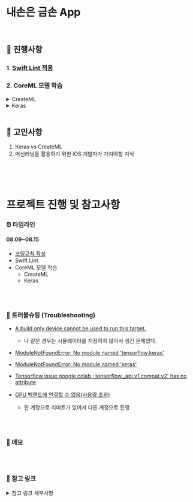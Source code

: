 # 내손은 금손 App

<br>

## 📘 진행사항

### 1. [Swift Lint 적용](https://github.com/Kioding/ios-my-magical-hand/blob/f1d65c02347ec82621ec562c54eea3325f982d60/Docs/SwiftLint.md)
### 2. CoreML 모델 학습


<details>
<summary>CreateML</summary>
<div markdown="1">
  
1. Data 준비   
![train](https://user-images.githubusercontent.com/65153742/128963608-49488eea-890c-4bea-86bf-9a6ad970fb04.png)   
![test](https://user-images.githubusercontent.com/65153742/128963609-aa3aa6c4-4ef7-4d76-ab3c-6b8c0c1571f9.png)

2. CreateML 생성   
![스크린샷 2021-08-11 오후 12 05 53](https://user-images.githubusercontent.com/65153742/128963324-2d24cc3e-55a2-4976-8d74-37fe4808e2d5.png)
![스크린샷 2021-08-11 오후 12 11 17](https://user-images.githubusercontent.com/65153742/128963876-f4d6bfd0-f13d-4528-beb2-8e669fd99a7c.png)
![스크린샷 2021-08-11 오후 12 11 30](https://user-images.githubusercontent.com/65153742/128963786-4c182c67-417c-4e9a-b2cd-0ffb00fbb937.png)
![스크린샷 2021-08-11 오후 12 11 41](https://user-images.githubusercontent.com/65153742/128963789-4358e340-9ccb-4887-b6a2-9988a55d99ec.png)

3. Data 학습   
![스크린샷 2021-08-11 오후 12 15 19](https://user-images.githubusercontent.com/65153742/128965136-e47aec07-f2ff-487e-8771-dff4ca52f94c.png)
![스크린샷 2021-08-11 오후 12 14 32](https://user-images.githubusercontent.com/65153742/128965142-98caef26-fe74-434b-80d9-1fb9614d22ce.png)
![스크린샷 2021-08-11 오후 12 21 52](https://user-images.githubusercontent.com/65153742/128965143-61bfd449-1632-4882-8354-1c4f16697385.png)
![스크린샷 2021-08-11 오후 12 22 04](https://user-images.githubusercontent.com/65153742/128965145-f695ffe8-ca72-434b-aa2f-19431e736b22.png)   
![스크린샷 2021-08-11 오후 12 22 59](https://user-images.githubusercontent.com/65153742/128965146-2b46cd30-8b5e-4f38-bb24-c056b7fe1183.png)
![스크린샷 2021-08-11 오후 12 16 28](https://user-images.githubusercontent.com/65153742/128965148-bdea7c90-2bfe-47b2-a15d-495c040c5812.png)
![스크린샷 2021-08-11 오후 12 24 42](https://user-images.githubusercontent.com/65153742/128965151-5af4ffb8-adcf-49ad-a2d3-2cde20e820ef.png)
![스크린샷 2021-08-11 오후 12 24 52](https://user-images.githubusercontent.com/65153742/128965155-cd828e8c-9fac-4833-a8ca-90267a07e84a.png)
![스크린샷 2021-08-11 오후 12 25 01](https://user-images.githubusercontent.com/65153742/128965159-adf7f20f-1bea-43ba-9461-58858455964b.png)

4. 인식 시키기   
![스크린샷 2021-08-11 오후 12 27 50](https://user-images.githubusercontent.com/65153742/128965382-b1c79b84-99b4-45ac-a1f3-a2e01e385eef.png)
![스크린샷 2021-08-11 오후 12 27 57](https://user-images.githubusercontent.com/65153742/128965387-88f18a3d-5c27-4997-bc5a-4a598ea4da07.png)
![스크린샷 2021-08-11 오후 12 27 15](https://user-images.githubusercontent.com/65153742/128965390-5196b309-5baf-471c-856b-208e2b147016.png)
![스크린샷 2021-08-11 오후 12 27 10](https://user-images.githubusercontent.com/65153742/128965392-90622bfc-6d5f-41a0-a5ec-4a15cdede71e.png)


</details>

  
<details>
<summary>Keras</summary>
<div markdown="1">
  
![스크린샷 2021-08-10 오후 6 34 07](https://user-images.githubusercontent.com/65153742/128962797-7a3db23b-02ca-48c3-b559-a82c83265715.png)
  
![스크린샷 2021-08-10 오후 6 34 18](https://user-images.githubusercontent.com/65153742/128962801-1e1b0ebe-11eb-4cd8-9b37-77f28f60e6c1.png)
  
![스크린샷 2021-08-10 오후 6 34 39](https://user-images.githubusercontent.com/65153742/128962804-c07cf277-4a64-46e8-abc1-b67efa82a17b.png)
  
![스크린샷 2021-08-10 오후 6 34 53](https://user-images.githubusercontent.com/65153742/128962808-faccd266-8d04-4362-b737-282d89e2bb48.png)
  
![스크린샷 2021-08-10 오후 6 35 06](https://user-images.githubusercontent.com/65153742/128962810-b4bea98b-c4da-41d4-b205-18d8fe9ce424.png)
  
![스크린샷 2021-08-10 오후 6 35 21](https://user-images.githubusercontent.com/65153742/128962826-a0c6526e-808d-4f07-b59f-183fe1af9da3.png)
  
![스크린샷 2021-08-10 오후 6 35 43](https://user-images.githubusercontent.com/65153742/128962831-34dbbcfb-2bb3-4155-a1c5-18e8b4e6a7f1.png)
  
![스크린샷 2021-08-10 오후 6 35 54](https://user-images.githubusercontent.com/65153742/128962833-e11d12a4-384a-4080-b9ec-511cf7c7b4a8.png)
  
![스크린샷 2021-08-10 오후 6 36 05](https://user-images.githubusercontent.com/65153742/128962838-ffe7d24b-44af-4c22-850c-5132e5860b7b.png)
  
![스크린샷 2021-08-10 오후 6 36 21](https://user-images.githubusercontent.com/65153742/128962843-cd8b602b-e15a-4a9c-8917-a30c3a76bdaa.png)

</details>


<br>

## 📕 고민사항
1. Keras vs CreateML
2. 머신러닝을 활용하기 위한 iOS 개발자가 가져야할 지식 

<br><br><br>

# 프로젝트 진행 및 참고사항

### ⏰ 타임라인

#### 08.09~08.15
- [코딩규칙 작성](https://github.com/Kioding/ios-my-magical-hand/blob/f1d65c02347ec82621ec562c54eea3325f982d60/Docs/%EA%B7%9C%EC%B9%99.md)
- Swift Lint
- CoreML 모델 학습
    - CreateML
    - Keras


<br>
<br>

### 🚀 트러블슈팅 (Troubleshooting)
- [A build only device cannot be used to run this target.](https://comster.tistory.com/774)
    - 나 같은 경우는 시뮬레이터를 지정하지 않아서 생긴 문제였다.

- [ModuleNotFoundError: No module named 'tensorflow.keras'](https://codedragon.tistory.com/10118)
- [ModuleNotFoundError: No module named 'keras'](https://aalto.tistory.com/4)
- [Tensorflow issue google colab ; tensorflow._api.v1.compat.v2' has no attribute](https://stackoverflow.com/questions/67703514/tensorflow-issue-google-colab-tensorflow-api-v1-compat-v2-has-no-attribute/67751009#67751009)
- [GPU 백엔드에 연결할 수 없음(사용량 초과)](https://limitsinx.tistory.com/135)
   - 한 계정으로 리미트가 있어서 다른 계정으로 진행
   
<br>
<br>

### 📝 메모


<br>
<br>

### 🔗 참고 링크

<details>
<summary>참고 링크 세부사항</summary>
<div markdown="1">

<br>
  
CoreML 및 이미지 처리 관련 문서
  - [CoreML](https://developer.apple.com/documentation/coreml)
  - [CoreML API](https://developer.apple.com/documentation/coreml/core_ml_api) 
  - [CreatML](https://developer.apple.com/documentation/createml)
  - [Creating an Image Classifier Model](https://developer.apple.com/documentation/createml/creating_an_image_classifier_model) 
  - [Drawing](https://developer.apple.com/documentation/uikit/drawing)
  - [UIGraphicsImageRenderer](https://developer.apple.com/documentation/uikit/uigraphicsimagerenderer)
  - [CVPixelBuffer](https://developer.apple.com/documentation/corevideo/1456758-cvpixelbuffercreate)
  - [coremltools](https://coremltools.readme.io/docs/what-are-coreml-tools)
  
머신러닝 및 Keras를 공부하고 싶다면(참고용)
  - [머신러닝 대체 뭘까요?](https://youtu.be/ieaqrwZeyLY)
  - [컨볼루션 신경망 만들기](https://tykimos.github.io/2017/03/08/CNN_Getting_Started/)
  - [케라스 공식 사이트](https://keras.io/)
  - [머신러닝을 위한 파이썬](https://www.boostcourse.org/ai222)
  - [모두를 위한 파이썬](https://www.boostcourse.org/cs122)

Swift Lint
- [[야곰닷넷] Swift Lint](https://yagom.net/forums/topic/swift-lint-%EC%8D%A8%EB%B3%B4%EA%B8%B0/)
- [[github] SwiftLint](https://github.com/realm/SwiftLint/blob/master/README_KR.md)
- [[블로그] SwiftLint를 적용해보았습니다. - 여름의 호랑이](https://summerhorang.tistory.com/8)
  
CreateML, Keras
- [[블로그] 맥북으로 머신러닝을 돌려보자! - OH!ING](https://ohiing.com/%EB%A7%A5%EB%B6%81%EC%9C%BC%EB%A1%9C-%EB%A8%B8%EC%8B%A0%EB%9F%AC%EB%8B%9D%EC%9D%84-%EB%8F%8C%EB%A0%A4%EB%B3%B4%EC%9E%90/)
- [CPU와 GPU의 차이](https://sdc-james.gitbook.io/onebook/2.-1/1./1.1.1.-cpu-gpu)
  
기타
  - [[raywenderlich] UIKit Drawing Tutorial: How to Make a Simple Drawing App](https://www.raywenderlich.com/5895-uikit-drawing-tutorial-how-to-make-a-simple-drawing-app)
 
</details>

